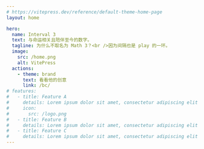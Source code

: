 ```yaml
---
# https://vitepress.dev/reference/default-theme-home-page
layout: home

hero:
  name: Interval 3
  text: 与命运相关且陪伴至今的数字。
  tagline: 为什么不取名为 Math 3？<br />因为间隔也是 play 的一环。
  image:
    src: /home.png
    alt: VitePress
  actions:
    - theme: brand
      text: 看看他的创意
      link: /bc/
# features:
#   - title: Feature A
#     details: Lorem ipsum dolor sit amet, consectetur adipiscing elit
#     icon:
#       src: /logo.png
#   - title: Feature B
#     details: Lorem ipsum dolor sit amet, consectetur adipiscing elit
#   - title: Feature C
#     details: Lorem ipsum dolor sit amet, consectetur adipiscing elit
---
```

